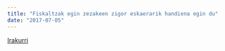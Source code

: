 ```yaml
---
title: "Fiskaltzak egin zezakeen zigor eskaerarik handiena egin du"
date: "2017-07-05"
---
```

[Irakurri](https://guaixe.eus/altsasu/1499237074773-fiskaltzak-egin-zezakeen-zigor-eskaerarik-handiena-egin-du)

